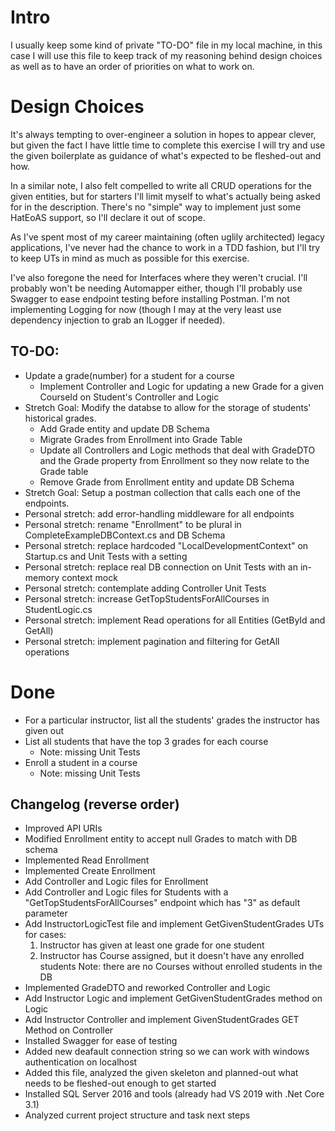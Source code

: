 # Intro

I usually keep some kind of private "TO-DO" file in my local machine, in this case I will use this file to keep track of my reasoning behind design choices as well as to have an order of priorities on what to work on.


# Design Choices

It's always tempting to over-engineer a solution in hopes to appear clever, but given the fact I have little time to complete this exercise I will try and use the given boilerplate as guidance of what's expected to be fleshed-out and how.

In a similar note, I also felt compelled to write all CRUD operations for the given entities, but for starters I'll limit myself to what's actually being asked for in the description. There's no "simple" way to implement just some HatEoAS support, so I'll declare it out of scope.

As I've spent most of my career maintaining (often uglily architected) legacy applications, I've never had the chance to work in a TDD fashion, but I'll try to keep UTs in mind as much as possible for this exercise.

I've also foregone the need for Interfaces where they weren't crucial. I'll probably won't be needing Automapper either, though I'll probably use Swagger to ease endpoint testing before installing Postman. I'm not implementing Logging for now (though I may at the very least use dependency injection to grab an ILogger if needed).


## TO-DO:

* Update a grade(number) for a student for a course
	- Implement Controller and Logic for updating a new Grade for a given CourseId on Student's Controller and Logic
* Stretch Goal: Modify the databse to allow for the storage of students' historical grades.
	- Add Grade entity and update DB Schema
	- Migrate Grades from Enrollment into Grade Table
	- Update all Controllers and Logic methods that deal with GradeDTO and the Grade property from Enrollment so they now relate to the Grade table
	- Remove Grade from Enrollment entity and update DB Schema
* Stretch Goal: Setup a postman collection that calls each one of the endpoints.
* Personal stretch: add error-handling middleware for all endpoints
* Personal stretch: rename "Enrollment" to be plural in CompleteExampleDBContext.cs and DB Schema
* Personal stretch: replace hardcoded "LocalDevelopmentContext" on Startup.cs and Unit Tests with a setting
* Personal stretch: replace real DB connection on Unit Tests with an in-memory context mock
* Personal stretch: contemplate adding Controller Unit Tests
* Personal stretch: increase GetTopStudentsForAllCourses in StudentLogic.cs
* Personal stretch: implement Read operations for all Entities (GetById and GetAll)
* Personal stretch: implement pagination and filtering for GetAll operations


# Done

* For a particular instructor, list all the students' grades the instructor has given out
* List all students that have the top 3 grades for each course
	- Note: missing Unit Tests
* Enroll a student in a course
	- Note: missing Unit Tests


## Changelog (reverse order)

- Improved API URIs
- Modified Enrollment entity to accept null Grades to match with DB schema
- Implemented Read Enrollment
- Implemented Create Enrollment
- Add Controller and Logic files for Enrollment
- Add Controller and Logic files for Students with a "GetTopStudentsForAllCourses" endpoint which has "3" as default parameter
- Add InstructorLogicTest file and implement GetGivenStudentGrades UTs for cases:
	1. Instructor has given at least one grade for one student
	2. Instructor has Course assigned, but it doesn't have any enrolled students
	Note: there are no Courses without enrolled students in the DB
- Implemented GradeDTO and reworked Controller and Logic
- Add Instructor Logic and implement GetGivenStudentGrades method on Logic	
- Add Instructor Controller and implement GivenStudentGrades GET Method on Controller 
- Installed Swagger for ease of testing
- Added new deafault connection string so we can work with windows authentication on localhost
- Added this file, analyzed the given skeleton and planned-out what needs to be fleshed-out enough to get started
- Installed SQL Server 2016 and tools (already had VS 2019 with .Net Core 3.1)
- Analyzed current project structure and task next steps
